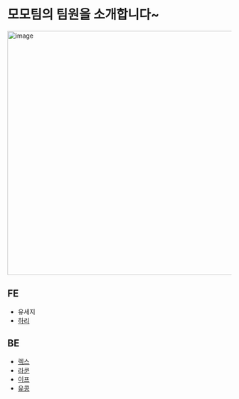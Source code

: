 # 모모팀의 팀원을 소개합니다~

<img width="549" alt="image" src="https://user-images.githubusercontent.com/57744251/178407194-785b5536-b139-4df8-9adb-abb787be02f3.png">

## FE

- 유세지
- [하리](./%ED%95%98%EB%A6%AC.md)

## BE

- [렉스](./rex.md)
- [라쿤](라쿤.md)
- [이프](./이프.md)
- [유콩](./yukong.md)
